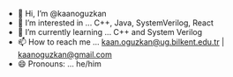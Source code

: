 - 👋 Hi, I’m @kaanoguzkan
- 👀 I’m interested in ... C++, Java, SystemVerilog, React
- 🌱 I’m currently learning ... C++ and System Verilog
- 📫 How to reach me ... kaan.oguzkan@ug.bilkent.edu.tr | kaanoguzkan@gmail.com
- 😄 Pronouns: ... he/him 

<!---
kaanoguzkan/kaanoguzkan is a ✨ special ✨ repository because its `README.md` (this file) appears on your GitHub profile.
You can click the Preview link to take a look at your changes.
--->
